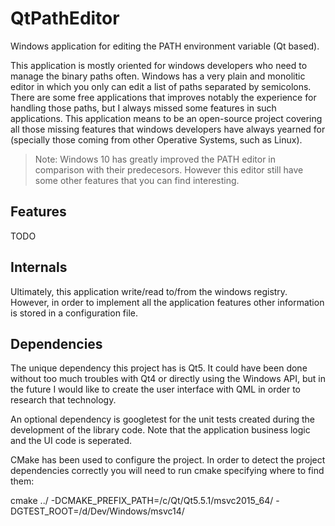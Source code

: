 # QtPathEditor
Windows application for editing the PATH environment variable (Qt based).

This application is mostly oriented for windows developers who need to manage the binary paths often.
Windows has a very plain and monolitic editor in which you only can edit a list of paths separated by
semicolons. There are some free applications that improves notably the experience for handling those
paths, but I always missed some features in such applications. This application means to be an
open-source project covering all those missing features that windows developers have always yearned
for (specially those coming from other Operative Systems, such as Linux).

> Note: Windows 10 has greatly improved the PATH editor in comparison with their predecesors. However
> this editor still have some other features that you can find interesting. 

## Features

TODO

## Internals

Ultimately, this application write/read to/from the windows registry. However, in order to implement
all the application features other information is stored in a configuration file.

## Dependencies

The unique dependency this project has is Qt5. It could have been done without too much troubles
with Qt4 or directly using the Windows API, but in the future I would like to create the user
interface with QML in order to research that technology.

An optional dependency is googletest for the unit tests created during the development of the
library code. Note that the application business logic and the UI code is seperated.

CMake has been used to configure the project. In order to detect the project dependencies correctly
you will need to run cmake specifying where to find them:

cmake ../ -DCMAKE_PREFIX_PATH=/c/Qt/Qt5.5.1/msvc2015_64/ -DGTEST_ROOT=/d/Dev/Windows/msvc14/

